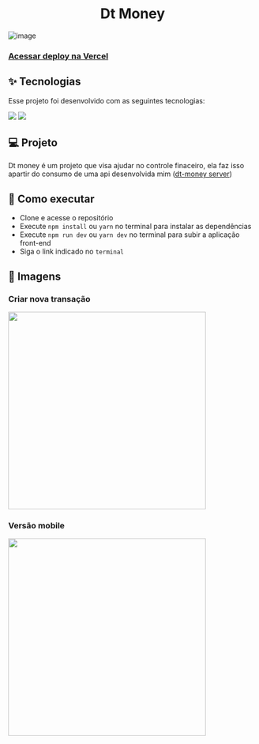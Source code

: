 <h1 align="center">Dt Money</h1>

 ![image](https://user-images.githubusercontent.com/86138985/198047796-c8c5bb17-375b-43d4-808e-7b1f82ad4482.png)
 
<h3><a href="https://dt-money-gilt.vercel.app/" target="_blank">Acessar deploy na Vercel</a></h3>

## ✨ Tecnologias

Esse projeto foi desenvolvido com as seguintes tecnologias:

[<img src="https://img.shields.io/badge/TypeScript-007ACC?style=for-the-badge&logo=typescript&logoColor=white">](https://www.typescriptlang.org/)
[<img src="https://img.shields.io/badge/React-20232A?style=for-the-badge&logo=react&logoColor=61DAFB">](https://pt-br.reactjs.org)

## 💻 Projeto

Dt money é um projeto que visa ajudar no controle finaceiro, ela faz isso apartir do consumo de uma api desenvolvida mim (<a href="https://github.com/ProgHenrique/dt-money-server">dt-money server</a>)

## 🚀 Como executar

- Clone e acesse o repositório
- Execute `npm install` ou `yarn` no terminal para instalar as dependências
- Execute `npm run dev` ou `yarn dev` no terminal para subir a aplicação front-end
- Siga o link indicado no `terminal`

## 📱 Imagens

### Criar nova transação

<img src="https://user-images.githubusercontent.com/86138985/198049350-4ecb7f90-fcbb-4fc1-b4c9-fed7ae93cddd.png" height=400 />

### Versão mobile

<img src="https://user-images.githubusercontent.com/86138985/198053052-6ac24240-141b-470d-bf03-6b375aa9d6b1.gif" height=400 />


